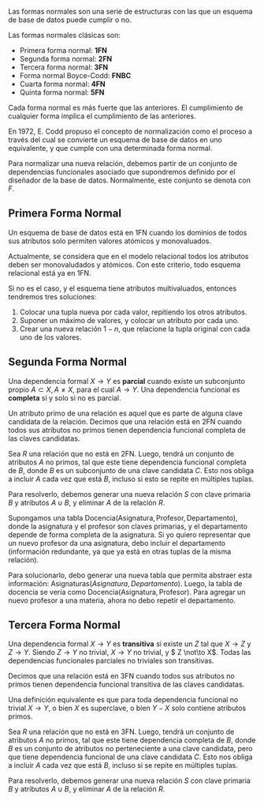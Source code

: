 Las formas normales son una serie de estructuras con las que un esquema de base de datos puede cumplir o no.

Las formas normales clásicas son:

- Primera forma normal: **1FN**
- Segunda forma normal: **2FN**
- Tercera forma normal: **3FN**
- Forma normal Boyce-Codd: **FNBC**
- Cuarta forma normal: **4FN**
- Quinta forma normal: **5FN**

Cada forma normal es más fuerte que las anteriores. El cumplimiento de cualquier forma implica el cumplimiento de las anteriores.

En 1972, E. Codd propuso el concepto de normalización como el proceso a través del cual se convierte un esquema de base de datos en uno equivalente, y que cumple con una determinada forma normal.

Para normalizar una nueva relación, debemos partir de un conjunto de dependencias funcionales asociado que supondremos definido por el diseñador de la base de datos. Normalmente, este conjunto se denota con $F$.

## Primera Forma Normal

Un esquema de base de datos está en 1FN cuando los dominios de todos sus atributos solo permiten valores atómicos y monovaluados.

Actualmente, se considera que en el modelo relacional todos los atributos deben ser monovaludados y atómicos. Con este criterio, todo esquema relacional está ya en 1FN.

Si no es el caso, y el esquema tiene atributos multivaluados, entonces tendremos tres soluciones:

1. Colocar una tupla nueva por cada valor, repitiendo los otros atributos.
2. Suponer un máximo de valores, y colocar un atributo por cada uno.
3. Crear una nueva relación $1-n$, que relacione la tupla original con cada uno de los valores.

## Segunda Forma Normal

Una dependencia formal $X \to Y$ es **parcial** cuando existe un subconjunto propio $A \subset X, A \neq X$, para el cual $A \to Y$. Una dependencia funcional es **completa** si y solo si no es parcial.

Un atributo primo de una relación es aquel que es parte de alguna clave candidata de la relación. Decimos que una relación está en 2FN cuando todos sus atributos no primos tienen dependencia funcional completa de las claves candidatas.

Sea $R$ una relación que no está en 2FN. Luego, tendrá un conjunto de atributos $A$ no primos, tal que este tiene dependencia funcional completa de $B$, donde $B$ es un subconjunto de una clave candidata $C$. Esto nos obliga a incluir $A$ cada vez que está $B$, incluso si esto se repite en múltiples tuplas.

Para resolverlo, debemos generar una nueva relación $S$ con clave primaria $B$ y atributos $A \cup B$, y eliminar $A$ de la relación $R$.

Supongamos una tabla $\text{Docencia}(\text{Asignatura}, \text{Profesor}, \text{Departamento})$, donde la asignatura y el profesor son claves primarias, y el departamento depende de forma completa de la asignatura. Si yo quiero representar que un nuevo profesor da una asignatura, debo incluir el departamento (información redundante, ya que ya está en otras tuplas de la misma relación).

Para solucionarlo, debo generar una nueva tabla que permita abstraer esta información: $\text{Asignaturas}(Asignatura, Departamento)$. Luego, la tabla de docencia se vería como $\text{Docencia}(\text{Asignatura}, \text{Profesor})$. Para agregar un nuevo profesor a una materia, ahora no debo repetir el departamento.

## Tercera Forma Normal

Una dependencia formal $X \to Y$ es **transitiva** si existe un $Z$ tal que $X \to Z$ y $Z \to Y$. Siendo $Z \to Y$ no trivial, $X \to Y$ no trivial, y $ Z \not\to X$.
Todas las dependencias funcionales parciales no triviales son transitivas.

Decimos que una relación está en 3FN cuando todos sus atributos no primos tienen dependencia funcional transitiva de las claves candidatas.

Una definición equivalente es que para toda dependencia funcional no trivial $X \to Y$, o bien $X$ es superclave, o bien $Y - X$ solo contiene atributos primos.

Sea $R$ una relación que no está en 3FN. Luego, tendrá un conjunto de atributos $A$ no primos, tal que este tiene dependencia completa de $B$, donde $B$ es un conjunto de atributos no perteneciente a una clave candidata, pero que tiene dependencia funcional de una clave candidata $C$. Esto nos obliga a incluir $A$ cada vez que está $B$, incluso si se repite en múltiples tuplas.

Para resolverlo, debemos generar una nueva relación $S$ con clave primaria $B$ y atributos $A \cup B$, y eliminar $A$ de la relación $R$.
